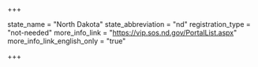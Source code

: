 +++

state_name = "North Dakota"
state_abbreviation = "nd"
registration_type = "not-needed"
more_info_link = "https://vip.sos.nd.gov/PortalList.aspx"
more_info_link_english_only = "true"

+++